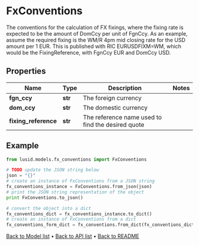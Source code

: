# FxConventions

The conventions for the calculation of FX fixings, where the fixing rate is expected to be the amount of  DomCcy per unit of FgnCcy.  As an example, assume the required fixing is the WM/R 4pm mid closing rate for the USD amount per 1 EUR.  This is published with RIC EURUSDFIXM=WM, which would be the FixingReference, with FgnCcy EUR and DomCcy USD.

## Properties
Name | Type | Description | Notes
------------ | ------------- | ------------- | -------------
**fgn_ccy** | **str** | The foreign currency | 
**dom_ccy** | **str** | The domestic currency | 
**fixing_reference** | **str** | The reference name used to find the desired quote | 

## Example

```python
from lusid.models.fx_conventions import FxConventions

# TODO update the JSON string below
json = "{}"
# create an instance of FxConventions from a JSON string
fx_conventions_instance = FxConventions.from_json(json)
# print the JSON string representation of the object
print FxConventions.to_json()

# convert the object into a dict
fx_conventions_dict = fx_conventions_instance.to_dict()
# create an instance of FxConventions from a dict
fx_conventions_form_dict = fx_conventions.from_dict(fx_conventions_dict)
```
[Back to Model list](../README.md#documentation-for-models) &#8226; [Back to API list](../README.md#documentation-for-api-endpoints) &#8226; [Back to README](../README.md)


